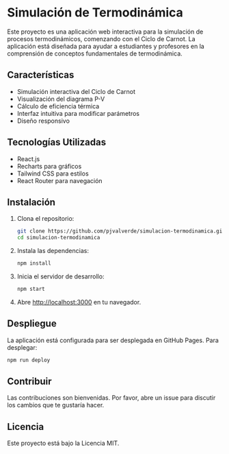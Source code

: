 # Simulación de Termodinámica

Este proyecto es una aplicación web interactiva para la simulación de procesos termodinámicos, comenzando con el Ciclo de Carnot. La aplicación está diseñada para ayudar a estudiantes y profesores en la comprensión de conceptos fundamentales de termodinámica.

## Características

- Simulación interactiva del Ciclo de Carnot
- Visualización del diagrama P-V
- Cálculo de eficiencia térmica
- Interfaz intuitiva para modificar parámetros
- Diseño responsivo

## Tecnologías Utilizadas

- React.js
- Recharts para gráficos
- Tailwind CSS para estilos
- React Router para navegación

## Instalación

1. Clona el repositorio:
   ```bash
   git clone https://github.com/pjvalverde/simulacion-termodinamica.git
   cd simulacion-termodinamica
   ```

2. Instala las dependencias:
   ```bash
   npm install
   ```

3. Inicia el servidor de desarrollo:
   ```bash
   npm start
   ```

4. Abre [http://localhost:3000](http://localhost:3000) en tu navegador.

## Despliegue

La aplicación está configurada para ser desplegada en GitHub Pages. Para desplegar:

```bash
npm run deploy
```

## Contribuir

Las contribuciones son bienvenidas. Por favor, abre un issue para discutir los cambios que te gustaría hacer.

## Licencia

Este proyecto está bajo la Licencia MIT.

